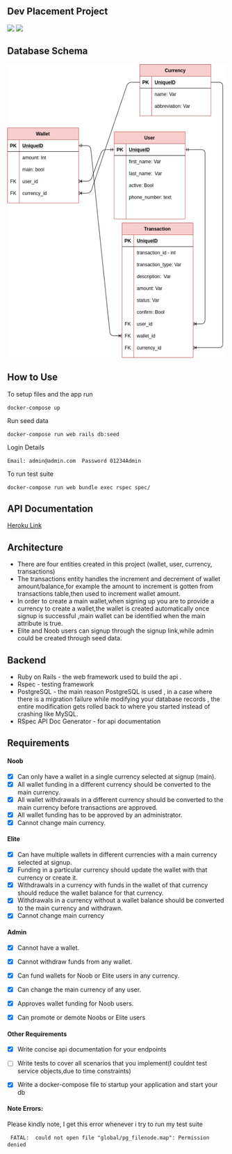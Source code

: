 ## Dev Placement Project

  <p align="left">
 <a href="https://codeclimate.com/github/kobiyoyo/DevPlaceAssessment/maintainability"><img src="https://api.codeclimate.com/v1/badges/dcb2b5a50ac176e8c1ed/maintainability" /></a>
 <a href="https://codeclimate.com/github/kobiyoyo/DevPlaceAssessment/test_coverage"><img src="https://api.codeclimate.com/v1/badges/dcb2b5a50ac176e8c1ed/test_coverage" /></a>
  </p>

## Database Schema
  <img src="app/assets/images/screenshot.png" alt="facebook-project">

## How to Use
To setup files and the app run
```
docker-compose up
```
Run seed data
```
docker-compose run web rails db:seed
```
Login Details
```
Email: admin@admin.com  Password 01234Admin
```
To run test suite
```
docker-compose run web bundle exec rspec spec/
```
## API Documentation
[Heroku Link]()


## Architecture
- There are four entities created in this project (wallet, user, currency, transactions)
- The transactions entity handles the increment and decrement of wallet amount/balance,for example the amount to increment is gotten from transactions table,then used to increment wallet amount.
- In order to create a main wallet,when signing up you are to provide a currency to create a wallet,the wallet is created automatically once signup is successful ,main wallet can be identified when the main attribute is true.
- Elite and Noob users can signup through the signup link,while admin could be created through seed data. 

## Backend
- Ruby on Rails - the web framework used to build the api .
- Rspec - testing framework
- PostgreSQL -  the main reason PostgreSQL is used , in a case where there is a migration failure while modifying your database records , the entire modification gets rolled back to where you started instead of crashing like  MySQL.
- RSpec API Doc Generator - for api documentation


## Requirements

#### Noob
- [x] Can only have a wallet in a single currency selected at signup (main).
- [x] All wallet funding in a different currency should be converted to the main currency.
- [x] All wallet withdrawals in a different currency should be converted to the main currency before transactions are approved.
- [x] All wallet funding has to be approved by an administrator.
- [x] Cannot change main currency.

#### Elite
- [x] Can have multiple wallets in different currencies with a main currency selected at signup.
- [x] Funding in a particular currency should update the wallet with that currency or create it.
- [x] Withdrawals in a currency with funds in the wallet of that currency should reduce the wallet balance for that currency.
- [x] Withdrawals in a currency without a wallet balance should be converted to the main currency and withdrawn.
- [x] Cannot change main currency

#### Admin
- [x] Cannot have a wallet.
- [x] Cannot withdraw funds from any wallet.
- [x] Can fund wallets for Noob or Elite users in any currency.
- [x] Can change the main currency of any user.
- [x] Approves wallet funding for Noob users.
- [x] Can promote or demote Noobs or Elite users


#### Other Requirements
- [x] Write concise api documentation for your endpoints
- [ ] Write tests to cover all scenarios that you implement(I couldnt test service objects,due to time constraints)
- [x] Write a docker-compose file to startup your application and start your db


#### Note Errors:
Please kindly note, I get this error whenever i try to run my test suite
```
 FATAL:  could not open file "global/pg_filenode.map": Permission denied

```
